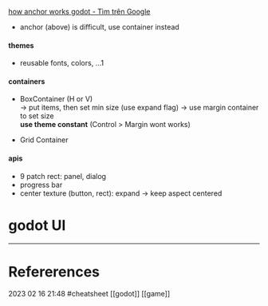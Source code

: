 [how anchor works godot - Tìm trên Google](https://www.google.com/search?q=how+anchor+works+godot&oq=how+anchor+works+godot&aqs=edge..69i57j0i15i22i30j0i390l3j69i64.2404j0j4&sourceid=chrome&ie=UTF-8#kpvalbx=_-kvFY-aPNNTUz7sPjdGF6Aw_27)
- anchor (above) is difficult, use container instead
#### themes
- reusable fonts, colors, ...1
#### containers 
- BoxContainer (H or V)  
-> put items, then set min size (use expand flag) 
-> use margin container to set size  
**use theme constant** (Control > Margin wont works)

- Grid Container 
#### apis  
- 9 patch rect: panel, dialog
- progress bar 
- center texture (button, rect): expand -> keep aspect centered   












# godot UI
--- 
# Refererences 




2023 02 16 21:48
#cheatsheet   [[godot]]  [[game]] 

